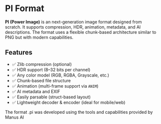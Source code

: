 # PI Format

**PI (Power Image)** is an next-generation image format designed from scratch. It supports compression, HDR, animation, metadata, and AI descriptions. The format uses a flexible chunk-based architecture similar to PNG but with modern capabilities.


## Features

- ✅ Zlib compression (optional)
- ✅ HDR support (8–32 bits per channel)
- ✅ Any color model (RGB, RGBA, Grayscale, etc.)
- ✅ Chunk-based file structure
- ✅ Animation (multi-frame support via `ANIM`)
- ✅ AI metadata and EXIF
- ✅ Easily parsable (struct-based layout)
- ✅ Lightweight decoder & encoder (ideal for mobile/web)



The format .pi was developed using the tools and capabilities provided by Manus AI

